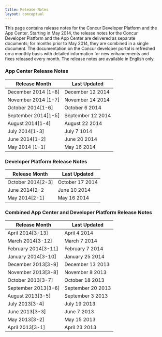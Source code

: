 ```yaml
---
title: Release Notes 
layout: conceptual
---
```





This page contains release notes for the Concur Developer Platform and the App Center. Starting in May 2014, the release notes for the Concur Developer Platform and the App Center are delivered as separate documents; for months prior to May 2014, they are combined in a single document. The documentation on the Concur developer portal is refreshed on a monthly basis with detailed information for new enhancements and fixes released every month. The release notes are available in English only.

###  App Center Release Notes

|Release Month	|Last Updated      |
|-------------------|------------------|
|December 2014 [1-8]	|December 12 2014  |
|November 2014 [1-7] |November 14 2014  | 
|October 2014[1-6]  |October 6 2014    |
|September 2014[1-5]|September 12 2014 |
|August 2014[1-4]	  |August 22 2014    |
|July 2014[1-3]    	|July 7 1014       |
|June 2014[1-2]	    |June 20 2014      |
|May 2014	[1-1]     |May 16 2014       |

###  Developer Platform Release Notes

|Release Month	|Last Updated      |
|-----------------|------------------|
|October 2014[2-3]|October 17 2014   |
|June 2014[2-2    |June 10 2014      |
|May 2014[2-1]    |May 16 2014       |

###  Combined App Center and Developer Platform Release Notes

|Release Month	|Last Updated      |
|---------------|------------------|
|April 2014[3-13]   |April 4 2014      |
|March 2014[3-12]    |March 7 2014      | 
|February 2014[3-11]	|February 7 2014   |
|January 2014[3-10]  |January 25 2014   |
|December 2013[3-9]	|December 13 2013  |
|November 2013[3-8]  |November 8 2013   |
|October 2013[3-7]   |October 18 2013   |
|September 2013[3-6] |September 20 2013 |
|August 2013[3-5] 	|September 3 2013  |
|July 2013[3-4]	    |July 19 2013      |
|June 2013[3-3]	    |June 7 2013       |
|May 2013[3-2]       |May 15 2013       |
|April 2013[3-1]	    |April 23 2013     |
